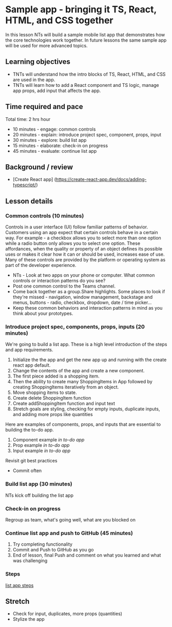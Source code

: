 # Sample app - bringing it TS, React, HTML, and CSS together

In this lesson NTs will build a sample mobile list app that demonstrates how the core technologies work together. In future lessons the same sample app will be used for more advanced topics.

## Learning objectives

* TNTs will understand how the intro blocks of TS, React, HTML, and CSS are used in the app.
* TNTs will learn how to add a React component and TS logic, manage app props, add input that affects the app.

## Time required and pace

Total time: 2 hrs hour

* 10 minutes - engage: common controls
* 20 minutes - explain: introduce project spec, component, props, input
* 30 minutes - explore: build list app
* 15 minutes - elaborate: check-in on progress
* 45 minutes - evaluate: continue list app

## Background / review

* [Create React app] (https://create-react-app.dev/docs/adding-typescript/)

## Lesson details

### Common controls (10 minutes)

Controls in a user interface (UI) follow familiar patterns of behavior. Customers using an app expect that certain controls behave in a certain way. For example - a checkbox allows you to select more than one option while a radio button only allows you to select one option. These affordances, when the quality or property of an object defines its possible uses or makes it clear how it can or should be used, increases ease of use. Many of these controls are provided by the platform or operating system as part of the developer experience.  

* NTs - Look at two apps on your phone or computer. What common controls or interaction patterns do you see?
* Post one common control to the Teams channel.
* Come back together as a group.Share highlights. Some places to look if they're missed - navigation, window management, backstage and menus, buttons - radio, checkbox, dropdown, date / time picker...
* Keep these common behaviors and interaction patterns in mind as you think about your prototypes.

### Introduce project spec, components, props, inputs (20 minutes)

We're going to build a list app. These is a high level introduction of the steps and app requirements.

1. Initialize the the app and get the new app up and running with the create react app default.
2. Change the contents of the app and create a new component.
3. The first piece added is a shopping item.
4. Then the ability to create many ShoppingItems in App followed by creating ShoppingItems iteratively from an object.
5. Move shopping items to state.
6. Create delete ShoppingItem function
7. Create addShoppingItem function and input text
8. Stretch goals are styling, checking for empty inputs, duplicate inputs, and adding more props like quantities

Here are examples of components, props, and inputs that are essential to building the to-do app.

1. Component example *in to-do app*
2. Prop example *in to-do app*
3. Input example *in to-do app*

Revisit git best practices

* Commit often

### Build list app (30 minutes)

NTs kick off building the list app

### Check-in on progress

Regroup as team, what's going well, what are you blocked on

### Continue list app and push to GitHub (45 minutes)

1. Try completing functionality
2. Commit and Push to GitHub as you go
3. End of lesson, final Push and comment on what you learned and what was challenging

### Steps

[list app steps]([ENGresource]ListAppSteps.md)

## Stretch

* Check for input, duplicates, more props (quantities)
* Stylize the app
